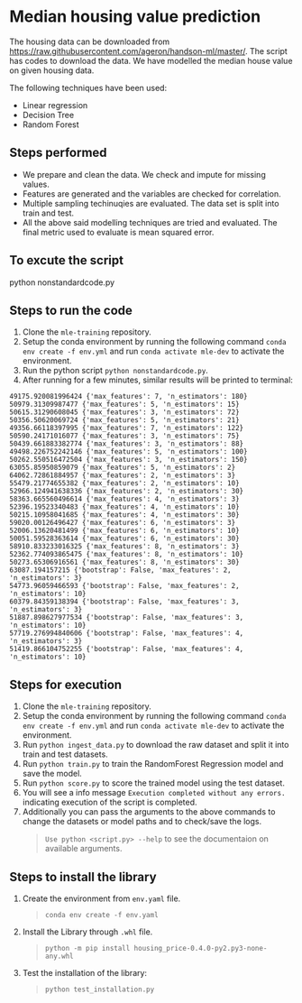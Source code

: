 # Median housing value prediction

The housing data can be downloaded from https://raw.githubusercontent.com/ageron/handson-ml/master/. The script has codes to download the data. We have modelled the median house value on given housing data. 

The following techniques have been used: 

 - Linear regression
 - Decision Tree
 - Random Forest

## Steps performed
 - We prepare and clean the data. We check and impute for missing values.
 - Features are generated and the variables are checked for correlation.
 - Multiple sampling techinuqies are evaluated. The data set is split into train and test.
 - All the above said modelling techniques are tried and evaluated. The final metric used to evaluate is mean squared error.

## To excute the script
python nonstandardcode.py

## Steps to run the code
1. Clone the `mle-training` repository.
2. Setup the conda environment by running the following command `conda env create -f env.yml` and run `conda activate mle-dev` to activate the environment.
3. Run the python script `python nonstandardcode.py`.
4. After running for a few minutes, similar results will be printed to terminal:
```
49175.920081996424 {'max_features': 7, 'n_estimators': 180}
50979.31309987477 {'max_features': 5, 'n_estimators': 15}
50615.31290608045 {'max_features': 3, 'n_estimators': 72}
50356.50620069724 {'max_features': 5, 'n_estimators': 21}
49356.66118397995 {'max_features': 7, 'n_estimators': 122}
50590.24171016077 {'max_features': 3, 'n_estimators': 75}
50439.661883382774 {'max_features': 3, 'n_estimators': 88}
49498.226752242146 {'max_features': 5, 'n_estimators': 100}
50262.550516472504 {'max_features': 3, 'n_estimators': 150}
63055.85950859079 {'max_features': 5, 'n_estimators': 2}
64062.72861884957 {'max_features': 2, 'n_estimators': 3}
55479.21774655382 {'max_features': 2, 'n_estimators': 10}
52966.124941638336 {'max_features': 2, 'n_estimators': 30}
58363.665560496614 {'max_features': 4, 'n_estimators': 3}
52396.19523340483 {'max_features': 4, 'n_estimators': 10}
50215.10958041685 {'max_features': 4, 'n_estimators': 30}
59020.00126496427 {'max_features': 6, 'n_estimators': 3}
52006.13620481499 {'max_features': 6, 'n_estimators': 10}
50051.59528363614 {'max_features': 6, 'n_estimators': 30}
58910.833233016325 {'max_features': 8, 'n_estimators': 3}
52362.774093865475 {'max_features': 8, 'n_estimators': 10}
50273.65306916561 {'max_features': 8, 'n_estimators': 30}
63087.194157215 {'bootstrap': False, 'max_features': 2, 'n_estimators': 3}
54773.96059466593 {'bootstrap': False, 'max_features': 2, 'n_estimators': 10}
60379.84359138394 {'bootstrap': False, 'max_features': 3, 'n_estimators': 3}
51887.898627977534 {'bootstrap': False, 'max_features': 3, 'n_estimators': 10}
57719.276994840606 {'bootstrap': False, 'max_features': 4, 'n_estimators': 3}
51419.866104752255 {'bootstrap': False, 'max_features': 4, 'n_estimators': 10}
```

## Steps for execution
1. Clone the `mle-training` repository.
2. Setup the conda environment by running the following command `conda env create -f env.yml` and run `conda activate mle-dev` to activate the environment.
3. Run `python ingest_data.py` to download the raw dataset and split it into train and test datasets.
4. Run `python train.py` to train the RandomForest Regression model and save the model.
5. Run `python score.py` to score the trained model using the test dataset.
6. You will see a info message `Execution completed without any errors.` indicating execution of the script is completed.
7. Additionally you can pass the arguments to the above commands to change the datasets or model paths and to check/save the logs.
    > `Use python <script.py> --help` to see the documentaion on available arguments.

## Steps to install the library
1. Create the environment from `env.yaml` file.
    > `conda env create -f env.yaml`
2. Install the Library through `.whl` file.
    > `python -m pip install housing_price-0.4.0-py2.py3-none-any.whl`
3. Test the installation of the library:
    > `python test_installation.py`

